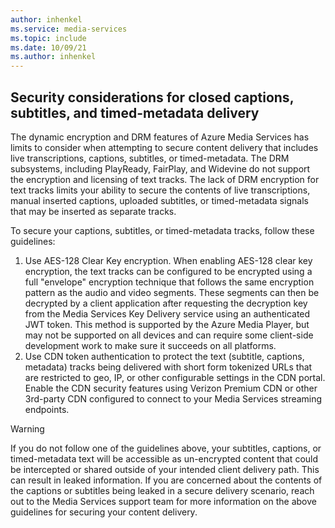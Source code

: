 ```yaml
---
author: inhenkel
ms.service: media-services
ms.topic: include
ms.date: 10/09/21
ms.author: inhenkel
---
```


## Security considerations for closed captions, subtitles, and timed-metadata delivery

The dynamic encryption and DRM features of Azure Media Services has limits to consider when attempting to secure content delivery that includes live transcriptions, captions, subtitles, or timed-metadata.
The DRM subsystems, including PlayReady, FairPlay, and Widevine do not support the encryption and licensing of text tracks.  The lack of DRM encryption for text tracks limits your ability to secure the contents of live transcriptions, manual inserted captions, uploaded subtitles, or timed-metadata signals that may be inserted as separate tracks.

To secure your captions, subtitles, or timed-metadata tracks, follow these guidelines:

1. Use AES-128 Clear Key encryption.  When enabling AES-128 clear key encryption, the text tracks can be configured to be encrypted using a full "envelope" encryption technique that follows the same encryption pattern as the audio and video segments. These segments can then be decrypted by a client application after requesting the decryption key from the Media Services Key Delivery service using an authenticated JWT token.  This method is supported by the Azure Media Player, but may not be supported on all devices and can require some client-side development work to make sure it succeeds on all platforms.
1. Use CDN token authentication to protect the text (subtitle, captions, metadata) tracks being delivered with short form tokenized URLs that are restricted to geo, IP, or other configurable settings in the CDN portal.  Enable the CDN security features using Verizon Premium CDN or other 3rd-party CDN configured to connect to your Media Services streaming endpoints.

> [!WARNING]
> If you do not follow one of the guidelines above, your subtitles, captions, or timed-metadata text will be accessible as un-encrypted content that could be intercepted or shared outside of your intended client delivery path.
> This can result in leaked information. If you are concerned about the contents of the captions or subtitles being leaked in a secure delivery scenario, reach out to the Media Services support team for more information on the above guidelines for securing your content delivery.